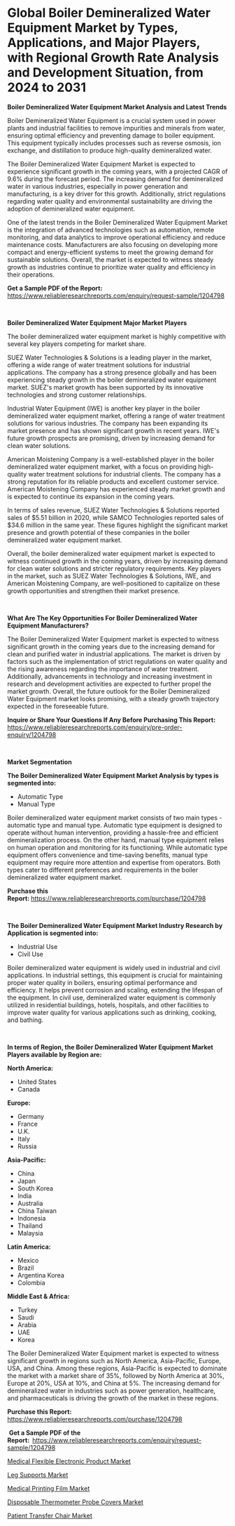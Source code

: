 <p><h1>Global Boiler Demineralized Water Equipment Market by Types, Applications, and Major Players, with Regional Growth Rate Analysis and Development Situation, from 2024 to 2031</h1></p><p><strong>Boiler Demineralized Water Equipment Market Analysis and Latest Trends</strong></p>
<p><p>Boiler Demineralized Water Equipment is a crucial system used in power plants and industrial facilities to remove impurities and minerals from water, ensuring optimal efficiency and preventing damage to boiler equipment. This equipment typically includes processes such as reverse osmosis, ion exchange, and distillation to produce high-quality demineralized water.</p><p>The Boiler Demineralized Water Equipment Market is expected to experience significant growth in the coming years, with a projected CAGR of 9.6% during the forecast period. The increasing demand for demineralized water in various industries, especially in power generation and manufacturing, is a key driver for this growth. Additionally, strict regulations regarding water quality and environmental sustainability are driving the adoption of demineralized water equipment.</p><p>One of the latest trends in the Boiler Demineralized Water Equipment Market is the integration of advanced technologies such as automation, remote monitoring, and data analytics to improve operational efficiency and reduce maintenance costs. Manufacturers are also focusing on developing more compact and energy-efficient systems to meet the growing demand for sustainable solutions. Overall, the market is expected to witness steady growth as industries continue to prioritize water quality and efficiency in their operations.</p></p>
<p><strong>Get a Sample PDF of the Report:&nbsp;</strong> <a href="https://www.reliableresearchreports.com/enquiry/request-sample/1204798">https://www.reliableresearchreports.com/enquiry/request-sample/1204798</a></p>
<p>&nbsp;</p>
<p><strong>Boiler Demineralized Water Equipment Major Market Players</strong></p>
<p><p>The boiler demineralized water equipment market is highly competitive with several key players competing for market share. </p><p>SUEZ Water Technologies & Solutions is a leading player in the market, offering a wide range of water treatment solutions for industrial applications. The company has a strong presence globally and has been experiencing steady growth in the boiler demineralized water equipment market. SUEZ's market growth has been supported by its innovative technologies and strong customer relationships.</p><p>Industrial Water Equipment (IWE) is another key player in the boiler demineralized water equipment market, offering a range of water treatment solutions for various industries. The company has been expanding its market presence and has shown significant growth in recent years. IWE's future growth prospects are promising, driven by increasing demand for clean water solutions.</p><p>American Moistening Company is a well-established player in the boiler demineralized water equipment market, with a focus on providing high-quality water treatment solutions for industrial clients. The company has a strong reputation for its reliable products and excellent customer service. American Moistening Company has experienced steady market growth and is expected to continue its expansion in the coming years.</p><p>In terms of sales revenue, SUEZ Water Technologies & Solutions reported sales of $5.51 billion in 2020, while SAMCO Technologies reported sales of $34.6 million in the same year. These figures highlight the significant market presence and growth potential of these companies in the boiler demineralized water equipment market. </p><p>Overall, the boiler demineralized water equipment market is expected to witness continued growth in the coming years, driven by increasing demand for clean water solutions and stricter regulatory requirements. Key players in the market, such as SUEZ Water Technologies & Solutions, IWE, and American Moistening Company, are well-positioned to capitalize on these growth opportunities and strengthen their market presence.</p></p>
<p>&nbsp;</p>
<p><strong>What Are The Key Opportunities For Boiler Demineralized Water Equipment Manufacturers?</strong></p>
<p><p>The Boiler Demineralized Water Equipment market is expected to witness significant growth in the coming years due to the increasing demand for clean and purified water in industrial applications. The market is driven by factors such as the implementation of strict regulations on water quality and the rising awareness regarding the importance of water treatment. Additionally, advancements in technology and increasing investment in research and development activities are expected to further propel the market growth. Overall, the future outlook for the Boiler Demineralized Water Equipment market looks promising, with a steady growth trajectory expected in the foreseeable future.</p></p>
<p><strong>Inquire or Share Your Questions If Any Before Purchasing This Report:</strong> <a href="https://www.reliableresearchreports.com/enquiry/pre-order-enquiry/1204798">https://www.reliableresearchreports.com/enquiry/pre-order-enquiry/1204798</a></p>
<p>&nbsp;</p>
<p><strong>Market Segmentation</strong></p>
<p><strong>The Boiler Demineralized Water Equipment Market Analysis by types is segmented into:</strong></p>
<p><ul><li>Automatic Type</li><li>Manual Type</li></ul></p>
<p><p>Boiler demineralized water equipment market consists of two main types - automatic type and manual type. Automatic type equipment is designed to operate without human intervention, providing a hassle-free and efficient demineralization process. On the other hand, manual type equipment relies on human operation and monitoring for its functioning. While automatic type equipment offers convenience and time-saving benefits, manual type equipment may require more attention and expertise from operators. Both types cater to different preferences and requirements in the boiler demineralized water equipment market.</p></p>
<p><strong>Purchase this Report:&nbsp;</strong><a href="https://www.reliableresearchreports.com/purchase/1204798">https://www.reliableresearchreports.com/purchase/1204798</a></p>
<p>&nbsp;</p>
<p><strong>The Boiler Demineralized Water Equipment Market Industry Research by Application is segmented into:</strong></p>
<p><ul><li>Industrial Use</li><li>Civil Use</li></ul></p>
<p><p>Boiler demineralized water equipment is widely used in industrial and civil applications. In industrial settings, this equipment is crucial for maintaining proper water quality in boilers, ensuring optimal performance and efficiency. It helps prevent corrosion and scaling, extending the lifespan of the equipment. In civil use, demineralized water equipment is commonly utilized in residential buildings, hotels, hospitals, and other facilities to improve water quality for various applications such as drinking, cooking, and bathing.</p></p>
<p>&nbsp;</p>
<p><strong>In terms of Region, the Boiler Demineralized Water Equipment Market Players available by Region are:</strong></p>
<p>
    <p> <strong> North America: </strong>
        <ul>
            <li>United States</li>
            <li>Canada</li>
        </ul>
        </p> 
    <p> <strong> Europe: </strong>
        <ul>
            <li>Germany</li>
            <li>France</li>
            <li>U.K.</li>
            <li>Italy</li>
            <li>Russia</li>
        </ul>
        </p> 
    <p> <strong> Asia-Pacific: </strong>
        <ul>
            <li>China</li>
            <li>Japan</li>
            <li>South Korea</li>
            <li>India</li>
            <li>Australia</li>
            <li>China Taiwan</li>
            <li>Indonesia</li>
            <li>Thailand</li>
            <li>Malaysia</li>
        </ul>
        </p> 
    <p> <strong> Latin America: </strong>
        <ul>
            <li>Mexico</li>
            <li>Brazil</li>
            <li>Argentina Korea</li>
            <li>Colombia</li>
        </ul>
        </p> 
    <p> <strong> Middle East & Africa: </strong>
        <ul>
            <li>Turkey</li>
            <li>Saudi</li>
            <li>Arabia</li>
            <li>UAE</li>
            <li>Korea</li>
        </ul>
    </p>
    </p>
<p><p>The Boiler Demineralized Water Equipment market is expected to witness significant growth in regions such as North America, Asia-Pacific, Europe, USA, and China. Among these regions, Asia-Pacific is expected to dominate the market with a market share of 35%, followed by North America at 30%, Europe at 20%, USA at 10%, and China at 5%. The increasing demand for demineralized water in industries such as power generation, healthcare, and pharmaceuticals is driving the growth of the market in these regions.</p></p>
<p><strong>Purchase this Report: </strong><a href="https://www.reliableresearchreports.com/purchase/1204798">https://www.reliableresearchreports.com/purchase/1204798</a></p>
<p>&nbsp;<strong>Get a Sample PDF of the Report:&nbsp;&nbsp;</strong><a href="https://www.reliableresearchreports.com/enquiry/request-sample/1204798">https://www.reliableresearchreports.com/enquiry/request-sample/1204798</a></p>
<p><strong></strong></p>
<p><p><a href="https://medium.com/@larrytran2023/medical-flexible-electronic-product-market-analysis-and-sze-forecasted-for-period-from-2024-to-2031-b1e888f2ef42">Medical Flexible Electronic Product Market</a></p><p><a href="https://medium.com/@larrytran2023/leg-supports-market-share-evolution-and-market-growth-trends-2024-2031-65524464fdd7">Leg Supports Market</a></p><p><a href="https://medium.com/@larrytran2023/medical-printing-film-market-report-reveals-the-latest-trends-and-growth-opportunities-of-this-edd2f367784b">Medical Printing Film Market</a></p><p><a href="https://medium.com/@larrytran2023/disposable-thermometer-probe-covers-nbsp-market-focuses-on-market-share-size-and-projected-f74a564c89b8">Disposable Thermometer Probe Covers Market</a></p><p><a href="https://medium.com/@larrytran2023/patient-transfer-chair-nbsp-market-focuses-on-market-share-size-and-projected-forecast-till-2031-2d29adc23563">Patient Transfer Chair Market</a></p></p>